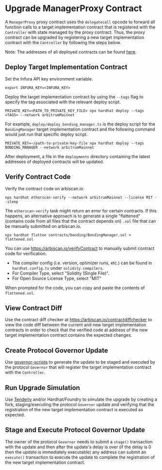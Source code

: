 # Upgrade ManagerProxy Contract

A `ManagerProxy` proxy contract uses the `delegatecall` opcode to forward all function calls to a target implementation contract that is registered with the `Controller` with state managed by the proxy contract. Thus, the proxy contract can be upgraded by registering a new target implementation contract with the `Controller` by following the steps below.

Note: The addresses of all deployed contracts can be found [here](https://docs.livepeer.org/reference/deployed-contract-addresses).

## Deploy Target Implementation Contract

Set the Infura API key environment variable.

```
export INFURA_KEY=<INFURA_KEY>
```

Deploy the target implementation contract by using the `--tags` flag to specify the tag associated with the relevant deploy script.

```
PRIVATE_KEY=<PATH_TO_PRIVATE_KEY_FILE> npx hardhat deploy --tags <TAGS> --network arbitrumMainnet
```

For example, `deploy/deploy_bonding_manager.ts` is the deploy script for the `BondingManager` target implementation contract and the following command would just run that specific deploy script.

```
PRIVATE_KEY=~/path-to-private-key-file npx hardhat deploy --tags BONDING_MANAGER --network arbitrumMainnet
```

After deployment, a file in the `deployments` directory containing the latest addresses of deployed contracts will be updated. 

## Verify Contract Code

Verify the contract code on arbiscan.io.

```
npx hardhat etherscan-verify --network arbitrumMainnet --license MIT --sleep
```

The `etherscan-verify` task might return an error for certain contracts. If this happens, an alternative approach is to generate a single "flattened" (contains code from all files that the contract depends on) `.sol` file that can be manually submitted on arbiscan.io.

```
npx hardhat flatten contracts/bonding/BondingManager.sol > flattened.sol
```

You can use https://arbiscan.io/verifyContract to manually submit contract code for verification.

- The compiler config (i.e. version, optimizer runs, etc.) can be found in `hardhat.config.ts`  under `solidity.compilers`.
- For Compiler Type, select "Solidity (Single File)".
- For Open Source License Type, select "MIT"

When prompted for the code, you can copy and paste the contents of `flattened.sol`.

## View Contract Diff

Use the contract diff checker at https://arbiscan.io/contractdiffchecker to view the code diff between the current and new target implementation contracts in order to check that the verified code at address of the new target implementation contract contains the expected changes.

## Create Protocol Governor Update

Use [governor-scripts](https://github.com/livepeer/governor-scripts) to generate the update to be staged and executed by the protocol `Governor` that will register the target implementation contract with the `Controller`.

## Run Upgrade Simulation

Use [Tenderly](https://tenderly.co/) and/or Hardhat/Foundry to simulate the upgrade by creating a fork, staging/executing the protocol `Governor` update and verifying that the registration of the new target implementation contract is executed as expected.

## Stage and Execute Protocol Governor Update

The owner of the protocol `Governor` needs to submit a `stage()` transaction with the update and then after the update's delay is over (if the delay is 0 then the update is immediately executable) any address can submit an `execute()` transaction to execute the update to complete the registration of the new target implementation contract.
